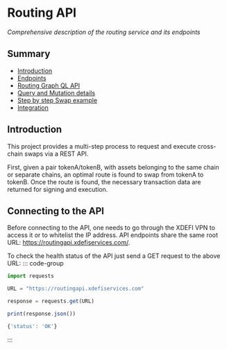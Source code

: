 # Routing API
*Comprehensive description of the routing service and its endpoints*

## Summary

- [Introduction](#introduction)
- [Endpoints](./endpoints)
- [Routing Graph QL API](./routing-graph-ql-api)
- [Query and Mutation details](./query-mutation-details)
- [Step by step Swap example](./swap-example)
- [Integration](./integration)

## Introduction

This project provides a multi-step process to request and execute cross-chain swaps via a REST API.

First, given a pair tokenA/tokenB, with assets belonging to the same chain or separate chains, an optimal route is found to swap from tokenA to tokenB. Once the route is found, the necessary transaction data are returned for signing and execution.

## Connecting to the API
Before connecting to the API, one needs to go through the XDEFI VPN to access it or to whitelist the IP address.
API endpoints share the same root URL: https://routingapi.xdefiservices.com/.

To check the health status of the API just send a GET request to the above URL:
::: code-group
```ts [Request]
import requests

URL = "https://routingapi.xdefiservices.com"

response = requests.get(URL)

print(response.json())
```

```ts [Response]
{'status': 'OK'}
```
:::